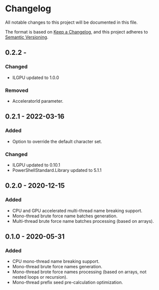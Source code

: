 # Changelog
All notable changes to this project will be documented in this file.

The format is based on [Keep a Changelog](https://keepachangelog.com/en/1.0.0/),
and this project adheres to [Semantic Versioning](https://semver.org/spec/v2.0.0.html).


## 0.2.2 - 
### Changed
- ILGPU updated to 1.0.0

### Removed
- AcceleratorId parameter.

## 0.2.1 - 2022-03-16
### Added
- Option to override the default character set.

### Changed
- ILGPU updated to 0.10.1
- PowerShellStandard.Library updated to 5.1.1

## 0.2.0 - 2020-12-15
### Added
- CPU and GPU accelerated multi-thread name breaking support.
- Mono-thread brute force name batches generation.
- Multi-thread brute force name batches processing (based on arrays).


## 0.1.0 - 2020-05-31
### Added
- CPU mono-thread name breaking support.
- Mono-thread brute force names generation.
- Mono-thread brote force names processing (based on arrays, not nested loops or recursion).
- Mono-thread prefix seed pre-calculation optimization.
